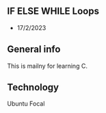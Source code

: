 ## IF ELSE WHILE Loops
* 17/2/2023

## General info
This is mailny for learning C.

## Technology
Ubuntu Focal
